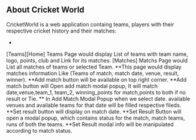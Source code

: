 



## About Cricket World

CricketWorld is a web application containg teams, players with their respective cricket history and their matches:

- 

[Teams][Home]
Teams Page would display List of teams with team name, logo, points, club and Link for its matches.
[Matches]
Matchs Page would List all matches of teams or selected Team.
	**This page would display matches information Like (Teams of match, match date, venue, result, winner). 
	**Add match button will be available on top right corner.
	**Add match button will Open add match modal popup, It will match date,venue,team_1, team_2, winning_points for match,points to both if no result or Tie.
	** In Add Match Modal Popup when we select date. available venues and available teams for that date will be filled respective fileds.
	**Set result button will display on match date.
	**Set Result Button will open a modal popup, which contains status for the match, match teams, runs of both the teams.
	**Set Result modal info will be manipulated according to match status.
	
